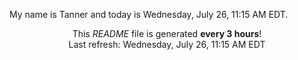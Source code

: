 My name is Tanner and today is Wednesday, July 26, 11:15 AM EDT.

<p align="center">This <i>README</i> file is generated <b>every 3 hours</b>!</br>Last refresh: Wednesday, July 26, 11:15 AM EDT<br /></p>
